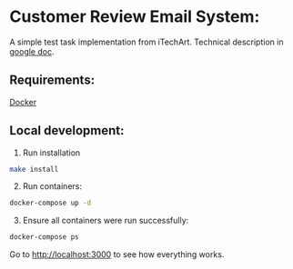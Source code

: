 Customer Review Email System:
=============================
A simple test task implementation from iTechArt.
Technical description in [google doc](https://docs.google.com/document/d/1RVXLkRCXvY1LuEW1ZurSFfEt0fC4A63Zgu6qXRkG1kE/edit).

Requirements:
-------------

[Docker](https://www.docker.com/)

Local development:
-----------------

1. Run installation
```bash
make install
```

2. Run containers:
```bash
docker-compose up -d
```

3. Ensure all containers were run successfully:
```bash
docker-compose ps
```

Go to [http://localhost:3000](http://localhost:3000) to see how everything works.


